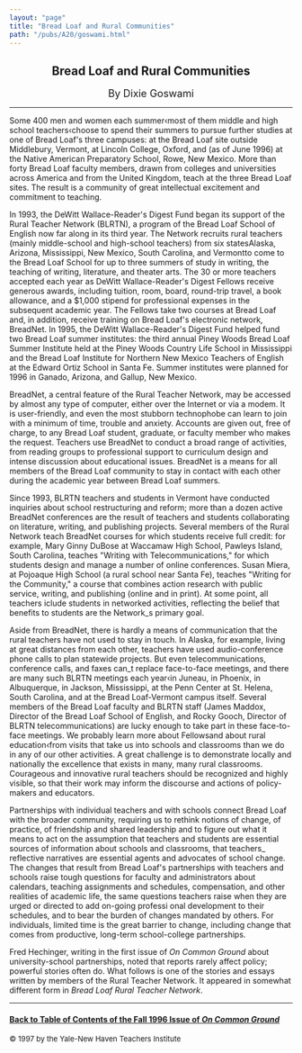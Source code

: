 ```yaml
---
layout: "page"
title: "Bread Loaf and Rural Communities"
path: "/pubs/A20/goswami.html"
---
```

<main>
<center><h2>Bread Loaf and Rural Communities</h2>
<font size="+1">By Dixie Goswami</font>
</center><hr/>
Some 400 men and women each summer‹most of them middle and high
school teachers‹choose to spend their summers to pursue further
studies at one of Bread Loaf's three campuses: at the Bread Loaf site
outside Middlebury, Vermont, at Lincoln College, Oxford, and (as of June
1996) at the Native American Preparatory School, Rowe, New Mexico. More
than forty Bread Loaf faculty members, drawn from colleges and
universities across America and from the United Kingdom, teach at the
three Bread Loaf sites. The result is a community of great intellectual
excitement and commitment to teaching.  <p>
In 1993, the DeWitt Wallace-Reader's Digest Fund began its support of the
Rural Teacher Network (BLRTN), a program of the Bread Loaf School of
English now far along in its third year.  The Network recruits rural
teachers (mainly middle-school and high-school teachers) from six
states­Alaska, Arizona, Mississippi, New Mexico, South Carolina, and
Vermont­to come to the Bread Loaf School for up to three summers of
study in writing, the teaching of writing, literature, and theater arts.
The 30 or more teachers accepted each year as DeWitt Wallace-Reader's
Digest Fellows receive generous awards, including tuition, room, board,
round-trip travel, a book allowance, and a $1,000 stipend for professional
expenses in the subsequent academic year. The Fellows take two courses at
Bread Loaf and, in addition, receive training on Bread Loaf's electronic
network, BreadNet. In 1995, the DeWitt Wallace-Reader's Digest Fund helped
fund two Bread Loaf summer institutes: the third annual Piney Woods Bread
Loaf Summer Institute held at the Piney Woods Country Life School in
Mississippi and the Bread Loaf Institute for Northern New Mexico Teachers
of English at the Edward Ortiz School in Santa Fe.  Summer institutes were
planned for 1996 in Ganado, Arizona, and Gallup, New Mexico.</p><p>
BreadNet, a central feature of the Rural Teacher Network, may be accessed
by almost any type of computer, either over the Internet or via a modem.
It is user-friendly, and even the most stubborn technophobe can learn to
join with a minimum of time, trouble and anxiety.  Accounts are given out,
free of charge, to any Bread Loaf student, graduate, or faculty member who
makes the request.  Teachers use BreadNet to conduct a broad range of
activities, from reading groups to professional support to curriculum
design and intense discussion about educational issues.  BreadNet is a
means for all members of the Bread Loaf community to stay in contact with
each other during the academic year between Bread Loaf summers. </p><p>
Since 1993, BLRTN teachers and students in Vermont have conducted
inquiries about school restructuring and reform; more than a dozen active
BreadNet conferences are the result of teachers and students collaborating
on literature, writing, and publishing projects.  Several members of the
Rural Network teach BreadNet courses for which students receive full
credit:  for example, Mary Ginny DuBose at Waccamaw High School, Pawleys
Island, South Carolina, teaches "Writing with Telecommunications," for
which students design and manage a number of online conferences.  Susan
Miera, at Pojoaque High School (a rural school near Santa Fe), teaches
"Writing for the Community," a course that combines action research with
public service, writing, and publishing (online
and in print).  At some point, all teachers iclude students in networked
activities, reflecting the belief that benefits to students are the
Network_s primary goal.</p><p>
Aside from BreadNet, there is hardly a means of communication that the
rural teachers have not used to stay in touch. In Alaska, for example,
living at great distances from each other, teachers have used
audio-conference phone calls to plan statewide projects. But even
telecommunications, conference calls, and faxes can_t replace face-to-face
meetings, and there are many such BLRTN meetings each year‹in Juneau,
in Phoenix, in Albuquerque, in Jackson, Mississippi, at the Penn Center at
St. Helena, South Carolina, and at the Bread Loaf-Vermont campus itself.
Several members of the Bread Loaf faculty and BLRTN staff (James Maddox,
Director of the Bread Loaf School of English, and Rocky Gooch, Director of
BLRTN telecommunications) are lucky enough to take part in these
face-to-face meetings.  We probably learn more about Fellows­and
about rural education‹from visits that take us into schools and
classrooms than we do in any of our other activities.  A great challenge
is to demonstrate locally and nationally the excellence that exists in
many, many rural classrooms.  Courageous and innovative rural teachers
should be recognized and highly visible, so that their work may inform the
discourse and actions of policy-makers and educators.</p><p>
Partnerships with individual teachers and with schools connect Bread Loaf
with the broader community, requiring us to rethink notions of change, of
practice, of friendship and shared leadership and to figure out what it
means to act on the assumption that
teachers and students are essential sources of information about schools
and classrooms, that teachers_ reflective narratives are essential agents
and advocates of school change.  The changes that result from Bread Loaf's
partnerships with teachers and schools raise tough questions for faculty
and administrators about calendars, teaching assignments and schedules,
compensation, and other realities of academic life, the same questions
teachers raise when they are urged or directed to add on-going professi
onal development to their schedules, and to bear the burden of changes
mandated by others.  For individuals, limited time is the great barrier to
change, including change that comes from productive, long-term
school-college partnerships. </p><p>
Fred Hechinger, writing in the first issue of <i>On Common Ground</i>
about university-school partnerships, noted that reports rarely affect
policy; powerful stories often do.  What follows is one of the stories and
essays written by members of the Rural Teacher Network.  It appeared in
somewhat different form in <i>Bread Loaf Rural Teacher Network</i>. 
</p><hr/>
<h4><a href=".\">Back to
Table of Contents of the Fall 1996 Issue of <i>On Common
Ground</i></a>
</h4>
<font size="-1">© 1997 by the Yale-New Haven Teachers Institute
</font></main>